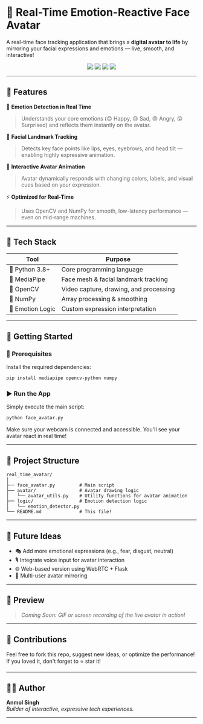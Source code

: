 # 👤 Real-Time Emotion-Reactive Face Avatar

A real-time face tracking application that brings a **digital avatar to life** by mirroring your facial expressions and emotions — live, smooth, and interactive!

<p align="center">
  <img src="https://img.shields.io/badge/Built%20with-Python-blue?style=flat&logo=python"/>
  <img src="https://img.shields.io/badge/OpenCV-Enabled-green?style=flat&logo=opencv"/>
  <img src="https://img.shields.io/badge/MediaPipe-Facial%20Tracking-red?style=flat"/>
  <img src="https://img.shields.io/badge/Real--Time-Yes-ff69b4"/>
</p>

---

## 🌟 Features

🎯 **Emotion Detection in Real Time**  
> Understands your core emotions (😊 Happy, 😢 Sad, 😠 Angry, 😲 Surprised) and reflects them instantly on the avatar.

🎥 **Facial Landmark Tracking**  
> Detects key face points like lips, eyes, eyebrows, and head tilt — enabling highly expressive animation.

🎨 **Interactive Avatar Animation**  
> Avatar dynamically responds with changing colors, labels, and visual cues based on your expression.

⚡ **Optimized for Real-Time**  
> Uses OpenCV and NumPy for smooth, low-latency performance — even on mid-range machines.

---

## 🧠 Tech Stack

| Tool         | Purpose                             |
|--------------|-------------------------------------|
| 🐍 Python 3.8+ | Core programming language           |
| 🧠 MediaPipe  | Face mesh & facial landmark tracking |
| 🎥 OpenCV     | Video capture, drawing, and processing |
| 🔢 NumPy      | Array processing & smoothing         |
| 🎯 Emotion Logic | Custom expression interpretation    |

---

## 🚀 Getting Started

### 🔧 Prerequisites

Install the required dependencies:

```bash
pip install mediapipe opencv-python numpy
```

### ▶️ Run the App

Simply execute the main script:

```bash
python face_avatar.py
```

Make sure your webcam is connected and accessible. You'll see your avatar react in real time!

---

## 📂 Project Structure

```
real_time_avatar/
│
├── face_avatar.py         # Main script
├── avatar/                # Avatar drawing logic
│   └── avatar_utils.py    # Utility functions for avatar animation
├── logic/                 # Emotion detection logic
│   └── emotion_detector.py
└── README.md              # This file!
```

---

## 🤖 Future Ideas

- 🎭 Add more emotional expressions (e.g., fear, disgust, neutral)
- 🎙️ Integrate voice input for avatar interaction
- 🌐 Web-based version using WebRTC + Flask
- 👥 Multi-user avatar mirroring

---

## 📸 Preview

> _Coming Soon: GIF or screen recording of the live avatar in action!_

---

## 🙌 Contributions

Feel free to fork this repo, suggest new ideas, or optimize the performance!  
If you loved it, don't forget to ⭐ star it!

---

## 🧑‍💻 Author

**Anmol Singh**  
_Builder of interactive, expressive tech experiences._

---
